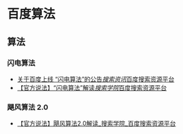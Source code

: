 # 百度算法

## 算法

### 闪电算法

- [关于百度上线 “闪电算法”的公告*搜索资讯*百度搜索资源平台](https://ziyuan.baidu.com/wiki/1590)
- [【官方说法】“闪电算法”解读*搜索学院*百度搜索资源平台](https://ziyuan.baidu.com/college/articleinfo?id=1591)

### 飓风算法 2.0

- [【官方说法】飓风算法2.0解读_搜索学院_百度搜索资源平台](https://ziyuan.baidu.com/college/articleinfo?id=2685)
